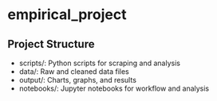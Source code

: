 # empirical_project
## Project Structure
- scripts/: Python scripts for scraping and analysis
- data/: Raw and cleaned data files
- output/: Charts, graphs, and results
- notebooks/: Jupyter notebooks for workflow and analysis
